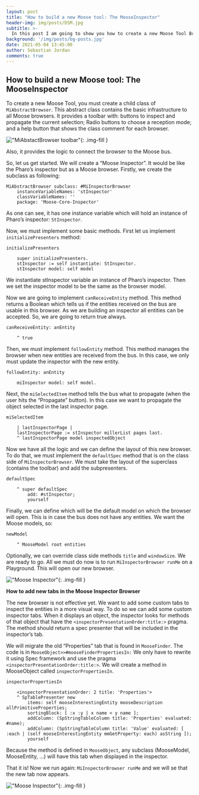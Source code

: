 ```yaml
---
layout: post
title: "How to build a new Moose tool: The MooseInspector"
header-img: img/posts/DSM.jpg
subtitle: >-
  In this post I am going to show you how to create a new Moose Tool Browser from scratch. How to connect this new tool to the Moose Data bus to listen and to propagate new entities.
background: '/img/posts/bg-posts.jpg'
date: 2021-05-04 13:45:00
author: Sebastian Jordan
comments: true
---
```

## How to build a new Moose tool: The MooseInspector

To create a new Moose Tool, you must create a child class of `MiAbstractBrowser`. This abstract class contains the basic infrastructure to all Moose browsers. It provides a toolbar with: buttons to inspect and propagate the current selection; Radio buttons to choose a reception mode; and a help button that shows the class comment for each browser.

!["MiAbstactBrowser toolbar"](/img/posts/2021-05-04-how-to-build-a-new-moose-tool/midas-toolbar.png){: .img-fill }


Also, it provides the logic to connect the browser to the Moose bus.

So, let us get started. We will create a “Moose Inspector”. It would be like the Pharo’s inspector but as a Moose browser. Firstly, we create the subclass as following:

```st
MiAbstractBrowser subclass: #MiInspectorBrowser
    instanceVariableNames: 'stInspector'
    classVariableNames: ''
    package: 'Moose-Core-Inspector'
```

As one can see, it has one instance variable which will hold an instance of Pharo’s inspector: `StInspector`.

Now, we must implement some basic methods. First let us implement `initializePresenters` method:

```st
initializePresenters

    super initializePresenters.
    stInspector := self instantiate: StInspector.
    stInspector model: self model
```

We instantiate stInspector variable an instance of Pharo’s inspector. Then we set the inspector model to be the same as the browser model.

Now we are going to implement `canReceiveEntity` method. This method returns a Boolean which tells us if the entities received on the bus are usable in this browser. As we are building an inspector all entities can be accepted. So, we are going to return true always.

```st
canReceiveEntity: anEntity

    ^ true
```

Then, we must implement `followEntity` method. This method manages the browser when new entities are received from the bus. In this case, we only must update the inspector with the new entity.


```st
followEntity: anEntity

    miInspector model: self model.
```

Next, the `miSelectedItem` method tells the bus what to propagate (when the user hits the “Propagate” button). In this case we want to propagate the object selected in the last inspector page.

```st
miSelectedItem

    | lastInspectorPage |
    lastInspectorPage := stInspector millerList pages last.
    ^ lastInspectorPage model inspectedObject
```

Now we have all the logic and we can define the layout of this new browser. To do that, we must implement the `defaultSpec` method that is on the class side of `MiInspectorBrowser`. We must take the layout of the superclass (contains the toolbar) and add the subpresenters.

```st
defaultSpec

    ^ super defaultSpec
        add: #stInspector;
        yourself
```

Finally, we can define which will be the default model on which the browser will open. This is in case the bus does not have any entities. We want the Moose models, so:

```st
newModel

    ^ MooseModel root entities
```

Optionally, we can override class side methods `title` and `windowSize`.
We are ready to go. All we must do now is to run `MiInspectorBrowser runMe` on a Playground. This will open our new browser.

!["Moose Inspector"](/img/posts/2021-05-04-how-to-build-a-new-moose-tool/moose-inspector-first-part.png){: .img-fill }

**How to add new tabs in the Moose Inspector Browser**

The new browser is not effective yet. We want to add some custom tabs to inspect the entities in a more visual way. To do so we can add some custom inspector tabs. When it displays an object, the inspector looks for methods of that object that have the `<inspectorPresentationOrder:title:>` pragma. The method should return a spec presenter that will be included in the inspector’s tab.

We will migrate the old “Properties” tab that is found in `MooseFinder`. The code is in `MooseObject>>#mooseFinderPropertiesIn:` We only have to rewrite it using Spec framework and use the pragma `<inspectorPresentationOrder:title:>`. We will create a method in MooseObject called `inspectorPropertiesIn`.

```st
inspectorPropertiesIn

    <inspectorPresentationOrder: 2 title: 'Properties'>
    ^ SpTablePresenter new
        items: self mooseInterestingEntity mooseDescription allPrimitiveProperties;
        sortingBlock: [ :x :y | x name < y name ];
        addColumn: (SpStringTableColumn title: 'Properties' evaluated: #name);
        addColumn: (SpStringTableColumn title: 'Value' evaluated: [ :each | (self mooseInterestingEntity mmGetProperty: each) asString ]);
        yourself
```

Because the method is defined in `MooseObject`, any subclass (MooseModel, MooseEntity, …) will have this tab when displayed in the inspector.

That it is! Now we run again: `MiInspectorBrowser runMe` and we will se that the new tab now appears.

!["Moose Inspector"](/img/posts/2021-05-04-how-to-build-a-new-moose-tool/moose-inspector-final.png){: .img-fill }
